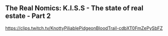 ## The Real Nomics: K.I.S.S - The state of real estate - Part 2
https://clips.twitch.tv/KnottyPiliablePidgeonBloodTrail-cdbXT0FmZePySbFZ
